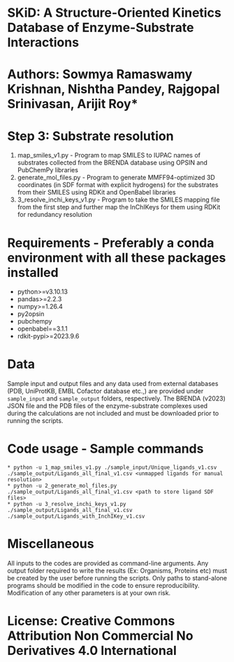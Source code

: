# SKiD: A Structure-Oriented Kinetics Database of Enzyme-Substrate Interactions
# Authors: Sowmya Ramaswamy Krishnan, Nishtha Pandey, Rajgopal Srinivasan, Arijit Roy*

# Step 3: Substrate resolution
1. map_smiles_v1.py - Program to map SMILES to IUPAC names of substrates collected from the BRENDA database using OPSIN and PubChemPy libraries
2. generate_mol_files.py - Program to generate MMFF94-optimized 3D coordinates (in SDF format with explicit hydrogens) for the substrates from their SMILES using RDKit and OpenBabel libraries
3. 3_resolve_inchi_keys_v1.py - Program to take the SMILES mapping file from the first step and further map the InChIKeys for them using RDKit for redundancy resolution

# Requirements - Preferably a conda environment with all these packages installed
* python>=v3.10.13
* pandas>=2.2.3
* numpy>=1.26.4
* py2opsin
* pubchempy
* openbabel==3.1.1
* rdkit-pypi>=2023.9.6

# Data
Sample input and output files and any data used from external databases (PDB, UniProtKB, EMBL Cofactor database etc.,) are provided under `sample_input` and `sample_output` folders, respectively. The BRENDA (v2023) JSON file and the PDB files of the enzyme-substrate complexes used during the calculations are not included and must be downloaded prior to running the scripts.

# Code usage - Sample commands
```
* python -u 1_map_smiles_v1.py ./sample_input/Unique_ligands_v1.csv ./sample_output/Ligands_all_final_v1.csv <unmapped ligands for manual resolution>
* python -u 2_generate_mol_files.py ./sample_output/Ligands_all_final_v1.csv <path to store ligand SDF files>
* python -u 3_resolve_inchi_keys_v1.py ./sample_output/Ligands_all_final_v1.csv ./sample_output/Ligands_with_InchIKey_v1.csv
```

# Miscellaneous
All inputs to the codes are provided as command-line arguments. Any output folder required to write the results (Ex: Organisms, Proteins etc) must be created by the user before running the scripts. Only paths to stand-alone programs should be modified in the code to ensure reproducibility. Modification of any other parameters is at your own risk.

# License: Creative Commons Attribution Non Commercial No Derivatives 4.0 International











